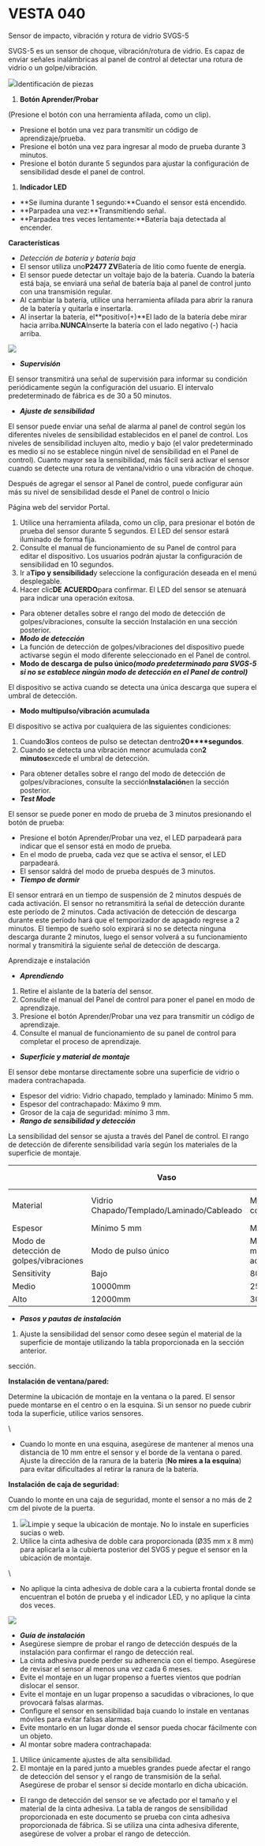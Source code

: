 # VESTA 040

Sensor de impacto, vibración y rotura de vidrio SVGS-5

SVGS-5 es un sensor de choque, vibración/rotura de vidrio. Es capaz de enviar señales inalámbricas al panel de control al detectar una rotura de vidrio o un golpe/vibración.

![](<.gitbook/assets/0 (9).jpeg>)Identificación de piezas

1.  **Botón Aprender/Probar**

(Presione el botón con una herramienta afilada, como un clip).

-   Presione el botón una vez para transmitir un código de aprendizaje/prueba.
-   Presione el botón una vez para ingresar al modo de prueba durante 3 minutos.
-   Presione el botón durante 5 segundos para ajustar la configuración de sensibilidad desde el panel de control.

1.  **Indicador LED**

-   **Se ilumina durante 1 segundo:**Cuando el sensor está encendido.
-   **Parpadea una vez:**Transmitiendo señal.
-   **Parpadea tres veces lentamente:**Batería baja detectada al encender.

**Características**

-   _Detección de batería y batería baja_
-   El sensor utiliza uno**P2477 ZV**Batería de litio como fuente de energía.
-   El sensor puede detectar un voltaje bajo de la batería. Cuando la batería está baja, se enviará una señal de batería baja al panel de control junto con una transmisión regular.
-   Al cambiar la batería, utilice una herramienta afilada para abrir la ranura de la batería y quitarla e insertarla.
-   Al insertar la batería, el**positivo(+)**El lado de la batería debe mirar hacia arriba.**NUNCA**Inserte la batería con el lado negativo (-) hacia arriba.

![](<.gitbook/assets/1 (6).jpeg>)

-   _**Supervisión**_

El sensor transmitirá una señal de supervisión para informar su condición periódicamente según la configuración del usuario. El intervalo predeterminado de fábrica es de 30 a 50 minutos.

-   _**Ajuste de sensibilidad**_

El sensor puede enviar una señal de alarma al panel de control según los diferentes niveles de sensibilidad establecidos en el panel de control. Los niveles de sensibilidad incluyen alto, medio y bajo (el valor predeterminado es medio si no se establece ningún nivel de sensibilidad en el Panel de control). Cuanto mayor sea la sensibilidad, más fácil será activar el sensor cuando se detecte una rotura de ventana/vidrio o una vibración de choque.

Después de agregar el sensor al Panel de control, puede configurar aún más su nivel de sensibilidad desde el Panel de control o Inicio

Página web del servidor Portal.

1.  Utilice una herramienta afilada, como un clip, para presionar el botón de prueba del sensor durante 5 segundos. El LED del sensor estará iluminado de forma fija.
2.  Consulte el manual de funcionamiento de su Panel de control para editar el dispositivo. Los usuarios podrán ajustar la configuración de sensibilidad en 10 segundos.
3.  Ir a**Tipo y sensibilidad**y seleccione la configuración deseada en el menú desplegable.
4.  Hacer clic**DE ACUERDO**para confirmar. El LED del sensor se atenuará para indicar una operación exitosa.

-   Para obtener detalles sobre el rango del modo de detección de golpes/vibraciones, consulte la sección Instalación en una sección posterior.
-   _**Modo de detección**_
-   La función de detección de golpes/vibraciones del dispositivo puede activarse según el modo diferente seleccionado en el Panel de control.
-   **Modo de descarga de pulso único**_**(modo predeterminado para SVGS-5 si no se establece ningún modo de detección en el Panel de control)**_

El dispositivo se activa cuando se detecta una única descarga que supera el umbral de detección.

-   **Modo multipulso/vibración acumulada**

El dispositivo se activa por cualquiera de las siguientes condiciones:

1.  Cuando**3**los conteos de pulso se detectan dentro**20****segundos**.
2.  Cuando se detecta una vibración menor acumulada con**2 minutos**excede el umbral de detección.

-   Para obtener detalles sobre el rango del modo de detección de golpes/vibraciones, consulte la sección**Instalación**en la sección posterior.
-   _**Test Mode**_

El sensor se puede poner en modo de prueba de 3 minutos presionando el botón de prueba:

-   Presione el botón Aprender/Probar una vez, el LED parpadeará para indicar que el sensor está en modo de prueba.
-   En el modo de prueba, cada vez que se activa el sensor, el LED parpadeará.
-   El sensor saldrá del modo de prueba después de 3 minutos.
-   _**Tiempo de dormir**_

El sensor entrará en un tiempo de suspensión de 2 minutos después de cada activación. El sensor no retransmitirá la señal de detección durante este período de 2 minutos. Cada activación de detección de descarga durante este período hará que el temporizador de apagado regrese a 2 minutos. El tiempo de sueño solo expirará si no se detecta ninguna descarga durante 2 minutos, luego el sensor volverá a su funcionamiento normal y transmitirá la siguiente señal de detección de descarga.

Aprendizaje e instalación

-   _**Aprendiendo**_

1.  Retire el aislante de la batería del sensor.
2.  Consulte el manual del Panel de control para poner el panel en modo de aprendizaje.
3.  Presione el botón Aprender/Probar una vez para transmitir un código de aprendizaje.
4.  Consulte el manual de funcionamiento de su panel de control para completar el proceso de aprendizaje.

-   _**Superficie y material de montaje**_

El sensor debe montarse directamente sobre una superficie de vidrio o madera contrachapada.

-   Espesor del vidrio: Vidrio chapado, templado y laminado: Mínimo 5 mm.
-   Espesor del contrachapado: Máximo 9 mm.
-   Grosor de la caja de seguridad: mínimo 3 mm.
-   _**Rango de sensibilidad y detección**_

La sensibilidad del sensor se ajusta a través del Panel de control. El rango de detección de diferente sensibilidad varía según los materiales de la superficie de montaje.

|                                         | Vaso                                      | Madera contrachapada                | Caja de seguridad          |   |
| --------------------------------------- | ----------------------------------------- | ----------------------------------- | -------------------------- | - |
| Material                                | Vidrio Chapado/Templado/Laminado/Cableado | Madera contrachapada                | Acero / Dióxido de Silicio |   |
| Espesor                                 | Mínimo 5 mm                               | Máximo 9 mm                         | mín.                       |   |
| Modo de detección de golpes/vibraciones | Modo de pulso único                       | Modo multipulso/vibración acumulada |                            |   |
| Sensitivity                             | Bajo                                      | 8000mm                              | 2000 mm                    | - |
| Medio                                   | 10000mm                                   | 2500mm                              | -                          |   |
| Alto                                    | 12000mm                                   | 3000 mm                             | 1400 mm                    |   |

-   _**Pasos y pautas de instalación**_

1.  Ajuste la sensibilidad del sensor como desee según el material de la superficie de montaje utilizando la tabla proporcionada en la sección anterior.

sección.

**Instalación de ventana/pared:**

Determine la ubicación de montaje en la ventana o la pared. El sensor puede montarse en el centro o en la esquina. Si un sensor no puede cubrir toda la superficie, utilice varios sensores.

\\<NOTE>

-   Cuando lo monte en una esquina, asegúrese de mantener al menos una distancia de 10 mm entre el sensor y el borde de la ventana o pared. Ajuste la dirección de la ranura de la batería (**No mires a la esquina**) para evitar dificultades al retirar la ranura de la batería.

**Instalación de caja de seguridad:**

Cuando lo monte en una caja de seguridad, monte el sensor a no más de 2 cm del pivote de la puerta.

1.  ![](<.gitbook/assets/5 (12).png>)Limpie y seque la ubicación de montaje. No lo instale en superficies sucias o web.
2.  Utilice la cinta adhesiva de doble cara proporcionada (Ø35 mm x 8 mm) para aplicarla a la cubierta posterior del SVGS y pegue el sensor en la ubicación de montaje.

\\<NOTE>

-   No aplique la cinta adhesiva de doble cara a la cubierta frontal donde se encuentran el botón de prueba y el indicador LED, y no aplique la cinta dos veces.

![](<.gitbook/assets/6 (7).png>)

-   _**Guía de instalación**_
-   Asegúrese siempre de probar el rango de detección después de la instalación para confirmar el rango de detección real.
-   La cinta adhesiva puede perder su adherencia con el tiempo. Asegúrese de revisar el sensor al menos una vez cada 6 meses.
-   Evite el montaje en un lugar propenso a fuertes vientos que podrían dislocar el sensor.
-   Evite el montaje en un lugar propenso a sacudidas o vibraciones, lo que provocará falsas alarmas.
-   Configure el sensor en sensibilidad baja cuando lo instale en ventanas móviles para evitar falsas alarmas.
-   Evite montarlo en un lugar donde el sensor pueda chocar fácilmente con un objeto.
-   Al montar sobre madera contrachapada:

1.  Utilice únicamente ajustes de alta sensibilidad.
2.  El montaje en la pared junto a muebles grandes puede afectar el rango de detección del sensor y el rango de transmisión de la señal. Asegúrese de probar el sensor si decide montarlo en dicha ubicación.

-   El rango de detección del sensor se ve afectado por el tamaño y el material de la cinta adhesiva. La tabla de rangos de sensibilidad proporcionada en este documento se prueba con cinta adhesiva proporcionada de fábrica. Si se utiliza una cinta adhesiva diferente, asegúrese de volver a probar el rango de detección.
